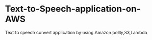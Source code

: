 # Text-to-Speech-application-on-AWS
Text to speech convert application by using Amazon pollly,S3,Lambda
